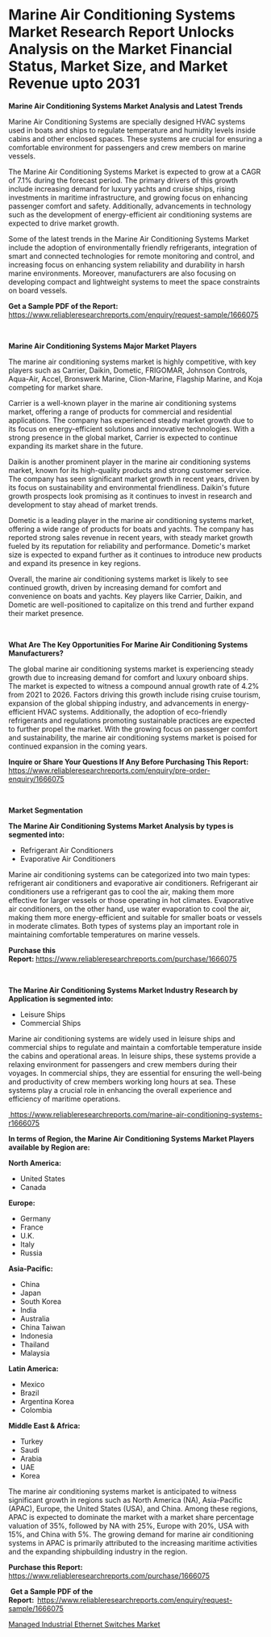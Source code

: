 <p><h1>Marine Air Conditioning Systems Market Research Report Unlocks Analysis on the Market Financial Status, Market Size, and Market Revenue upto 2031</h1></p><p><strong>Marine Air Conditioning Systems Market Analysis and Latest Trends</strong></p>
<p><p>Marine Air Conditioning Systems are specially designed HVAC systems used in boats and ships to regulate temperature and humidity levels inside cabins and other enclosed spaces. These systems are crucial for ensuring a comfortable environment for passengers and crew members on marine vessels.</p><p>The Marine Air Conditioning Systems Market is expected to grow at a CAGR of 7.1% during the forecast period. The primary drivers of this growth include increasing demand for luxury yachts and cruise ships, rising investments in maritime infrastructure, and growing focus on enhancing passenger comfort and safety. Additionally, advancements in technology such as the development of energy-efficient air conditioning systems are expected to drive market growth.</p><p>Some of the latest trends in the Marine Air Conditioning Systems Market include the adoption of environmentally friendly refrigerants, integration of smart and connected technologies for remote monitoring and control, and increasing focus on enhancing system reliability and durability in harsh marine environments. Moreover, manufacturers are also focusing on developing compact and lightweight systems to meet the space constraints on board vessels.</p></p>
<p><strong>Get a Sample PDF of the Report:&nbsp;</strong> <a href="https://www.reliableresearchreports.com/enquiry/request-sample/1666075">https://www.reliableresearchreports.com/enquiry/request-sample/1666075</a></p>
<p>&nbsp;</p>
<p><strong>Marine Air Conditioning Systems Major Market Players</strong></p>
<p><p>The marine air conditioning systems market is highly competitive, with key players such as Carrier, Daikin, Dometic, FRIGOMAR, Johnson Controls, Aqua-Air, Accel, Bronswerk Marine, Clion-Marine, Flagship Marine, and Koja competing for market share. </p><p>Carrier is a well-known player in the marine air conditioning systems market, offering a range of products for commercial and residential applications. The company has experienced steady market growth due to its focus on energy-efficient solutions and innovative technologies. With a strong presence in the global market, Carrier is expected to continue expanding its market share in the future.</p><p>Daikin is another prominent player in the marine air conditioning systems market, known for its high-quality products and strong customer service. The company has seen significant market growth in recent years, driven by its focus on sustainability and environmental friendliness. Daikin's future growth prospects look promising as it continues to invest in research and development to stay ahead of market trends.</p><p>Dometic is a leading player in the marine air conditioning systems market, offering a wide range of products for boats and yachts. The company has reported strong sales revenue in recent years, with steady market growth fueled by its reputation for reliability and performance. Dometic's market size is expected to expand further as it continues to introduce new products and expand its presence in key regions.</p><p>Overall, the marine air conditioning systems market is likely to see continued growth, driven by increasing demand for comfort and convenience on boats and yachts. Key players like Carrier, Daikin, and Dometic are well-positioned to capitalize on this trend and further expand their market presence.</p></p>
<p>&nbsp;</p>
<p><strong>What Are The Key Opportunities For Marine Air Conditioning Systems Manufacturers?</strong></p>
<p><p>The global marine air conditioning systems market is experiencing steady growth due to increasing demand for comfort and luxury onboard ships. The market is expected to witness a compound annual growth rate of 4.2% from 2021 to 2026. Factors driving this growth include rising cruise tourism, expansion of the global shipping industry, and advancements in energy-efficient HVAC systems. Additionally, the adoption of eco-friendly refrigerants and regulations promoting sustainable practices are expected to further propel the market. With the growing focus on passenger comfort and sustainability, the marine air conditioning systems market is poised for continued expansion in the coming years.</p></p>
<p><strong>Inquire or Share Your Questions If Any Before Purchasing This Report:</strong> <a href="https://www.reliableresearchreports.com/enquiry/pre-order-enquiry/1666075">https://www.reliableresearchreports.com/enquiry/pre-order-enquiry/1666075</a></p>
<p>&nbsp;</p>
<p><strong>Market Segmentation</strong></p>
<p><strong>The Marine Air Conditioning Systems Market Analysis by types is segmented into:</strong></p>
<p><ul><li>Refrigerant Air Conditioners</li><li>Evaporative Air Conditioners</li></ul></p>
<p><p>Marine air conditioning systems can be categorized into two main types: refrigerant air conditioners and evaporative air conditioners. Refrigerant air conditioners use a refrigerant gas to cool the air, making them more effective for larger vessels or those operating in hot climates. Evaporative air conditioners, on the other hand, use water evaporation to cool the air, making them more energy-efficient and suitable for smaller boats or vessels in moderate climates. Both types of systems play an important role in maintaining comfortable temperatures on marine vessels.</p></p>
<p><strong>Purchase this Report:&nbsp;</strong><a href="https://www.reliableresearchreports.com/purchase/1666075">https://www.reliableresearchreports.com/purchase/1666075</a></p>
<p>&nbsp;</p>
<p><strong>The Marine Air Conditioning Systems Market Industry Research by Application is segmented into:</strong></p>
<p><ul><li>Leisure Ships</li><li>Commercial Ships</li></ul></p>
<p><p>Marine air conditioning systems are widely used in leisure ships and commercial ships to regulate and maintain a comfortable temperature inside the cabins and operational areas. In leisure ships, these systems provide a relaxing environment for passengers and crew members during their voyages. In commercial ships, they are essential for ensuring the well-being and productivity of crew members working long hours at sea. These systems play a crucial role in enhancing the overall experience and efficiency of maritime operations.</p></p>
<p><a href="https://www.reliableresearchreports.com/marine-air-conditioning-systems-r1666075">&nbsp;https://www.reliableresearchreports.com/marine-air-conditioning-systems-r1666075</a></p>
<p><strong>In terms of Region, the Marine Air Conditioning Systems Market Players available by Region are:</strong></p>
<p>
    <p> <strong> North America: </strong>
        <ul>
            <li>United States</li>
            <li>Canada</li>
        </ul>
        </p> 
    <p> <strong> Europe: </strong>
        <ul>
            <li>Germany</li>
            <li>France</li>
            <li>U.K.</li>
            <li>Italy</li>
            <li>Russia</li>
        </ul>
        </p> 
    <p> <strong> Asia-Pacific: </strong>
        <ul>
            <li>China</li>
            <li>Japan</li>
            <li>South Korea</li>
            <li>India</li>
            <li>Australia</li>
            <li>China Taiwan</li>
            <li>Indonesia</li>
            <li>Thailand</li>
            <li>Malaysia</li>
        </ul>
        </p> 
    <p> <strong> Latin America: </strong>
        <ul>
            <li>Mexico</li>
            <li>Brazil</li>
            <li>Argentina Korea</li>
            <li>Colombia</li>
        </ul>
        </p> 
    <p> <strong> Middle East & Africa: </strong>
        <ul>
            <li>Turkey</li>
            <li>Saudi</li>
            <li>Arabia</li>
            <li>UAE</li>
            <li>Korea</li>
        </ul>
    </p>
    </p>
<p><p>The marine air conditioning systems market is anticipated to witness significant growth in regions such as North America (NA), Asia-Pacific (APAC), Europe, the United States (USA), and China. Among these regions, APAC is expected to dominate the market with a market share percentage valuation of 35%, followed by NA with 25%, Europe with 20%, USA with 15%, and China with 5%. The growing demand for marine air conditioning systems in APAC is primarily attributed to the increasing maritime activities and the expanding shipbuilding industry in the region.</p></p>
<p><strong>Purchase this Report: </strong><a href="https://www.reliableresearchreports.com/purchase/1666075">https://www.reliableresearchreports.com/purchase/1666075</a></p>
<p>&nbsp;<strong>Get a Sample PDF of the Report:&nbsp;&nbsp;</strong><a href="https://www.reliableresearchreports.com/enquiry/request-sample/1666075">https://www.reliableresearchreports.com/enquiry/request-sample/1666075</a></p>
<p><strong></strong></p>
<p><p><a href="https://github.com/NorbertYates/Market-Research-Report-List-4/blob/main/managed-industrial-ethernet-switches-market.md">Managed Industrial Ethernet Switches Market</a></p></p>